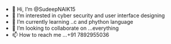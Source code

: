 - 👋 Hi, I’m @SudeepNAIK15
- 👀 I’m interested in cyber security and user interface designing
- 🌱 I’m currently learning ..c and phython language
- 💞️ I’m looking to collaborate on ...everything
- 📫 How to reach me ...+91 7892955036

<!---
SudeepNAIK15/SudeepNAIK15 is a ✨ special ✨ repository because its `README.md` (this file) appears on your GitHub profile.
You can click the Preview link to take a look at your changes.
--->
